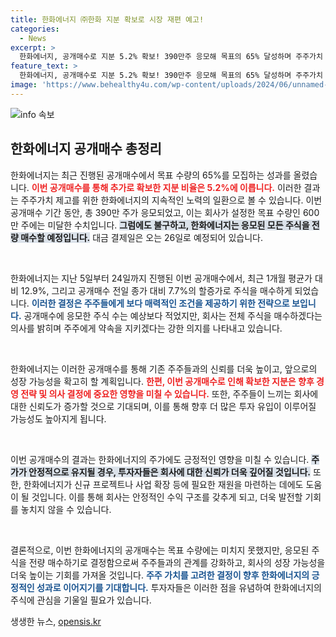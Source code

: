 ```yaml
---
title: 한화에너지 ㈜한화 지분 확보로 시장 재편 예고!
categories:
  - News
excerpt: >
  한화에너지, 공개매수로 지분 5.2% 확보! 390만주 응모해 목표의 65% 달성하며 주주가치 강화에 나섰다. 매수가는 3만원, 결제일은 26일! 클릭해 더 알아보세요!
feature_text: >
  한화에너지, 공개매수로 지분 5.2% 확보! 390만주 응모해 목표의 65% 달성하며 주주가치 강화에 나섰다. 매수가는 3만원, 결제일은 26일! 클릭해 더 알아보세요!
image: 'https://www.behealthy4u.com/wp-content/uploads/2024/06/unnamed-file.png'
---
```


<p><img src="https://www.behealthy4u.com/wp-content/uploads/2024/06/unnamed-file.png" alt="info 속보" /></p>

<h2 data-ke-size="size26">한화에너지 공개매수 총정리</h2>

<p data-ke-size="size16">한화에너지는 최근 진행된 공개매수에서 목표 수량의 65%를 모집하는 성과를 올렸습니다. <b><span style="color: #ee2323;">이번 공개매수를 통해 추가로 확보한 지분 비율은 5.2%에 이릅니다.</span></b> 이러한 결과는 주주가치 제고를 위한 한화에너지의 지속적인 노력의 일환으로 볼 수 있습니다. 이번 공개매수 기간 동안, 총 390만 주가 응모되었고, 이는 회사가 설정한 목표 수량인 600만 주에는 미달한 수치입니다. <b><span style="background-color: #21538527;">그럼에도 불구하고, 한화에너지는 응모된 모든 주식을 전량 매수할 예정입니다.</span></b> 대금 결제일은 오는 26일로 예정되어 있습니다.</p>

<p data-ke-size="size16">&nbsp;</p>

<p>한화에너지는 지난 5일부터 24일까지 진행된 이번 공개매수에서, 최근 1개월 평균가 대비 12.9%, 그리고 공개매수 전일 종가 대비 7.7%의 할증가로 주식을 매수하게 되었습니다. <b><span style="color: #1a5490;">이러한 결정은 주주들에게 보다 매력적인 조건을 제공하기 위한 전략으로 보입니다.</span></b> 공개매수에 응모한 주식 수는 예상보다 적었지만, 회사는 전체 주식을 매수하겠다는 의사를 밝히며 주주에게 약속을 지키겠다는 강한 의지를 나타내고 있습니다. </p>

<p data-ke-size="size16">&nbsp;</p>

<p>한화에너지는 이러한 공개매수를 통해 기존 주주들과의 신뢰를 더욱 높이고, 앞으로의 성장 가능성을 확고히 할 계획입니다. <b><span style="color: #ee2323;">한편, 이번 공개매수로 인해 확보한 지분은 향후 경영 전략 및 의사 결정에 중요한 영향을 미칠 수 있습니다.</span></b> 또한, 주주들이 느끼는 회사에 대한 신뢰도가 증가할 것으로 기대되며, 이를 통해 향후 더 많은 투자 유입이 이루어질 가능성도 높아지게 됩니다.</p>

<p data-ke-size="size16">&nbsp;</p>

<p>이번 공개매수의 결과는 한화에너지의 주가에도 긍정적인 영향을 미칠 수 있습니다. <b><span style="background-color: #21538527;">주가가 안정적으로 유지될 경우, 투자자들은 회사에 대한 신뢰가 더욱 깊어질 것입니다.</span></b> 또한, 한화에너지가 신규 프로젝트나 사업 확장 등에 필요한 재원을 마련하는 데에도 도움이 될 것입니다. 이를 통해 회사는 안정적인 수익 구조를 갖추게 되고, 더욱 발전할 기회를 놓치지 않을 수 있습니다.</p>

<p data-ke-size="size16">&nbsp;</p>

<p>결론적으로, 이번 한화에너지의 공개매수는 목표 수량에는 미치지 못했지만, 응모된 주식을 전량 매수하기로 결정함으로써 주주들과의 관계를 강화하고, 회사의 성장 가능성을 더욱 높이는 기회를 가져올 것입니다. <b><span style="color: #1a5490;">주주 가치를 고려한 결정이 향후 한화에너지의 긍정적인 성과로 이어지기를 기대합니다.</span></b> 투자자들은 이러한 점을 유념하여 한화에너지의 주식에 관심을 기울일 필요가 있습니다.</p>
생생한 뉴스, <a href="https://opensis.kr" rel="dofollow">opensis.kr</a>



